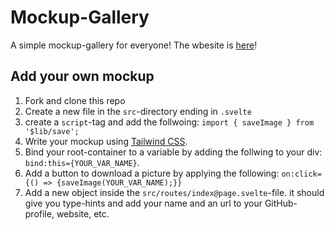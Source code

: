 # Mockup-Gallery

A simple mockup-gallery for everyone!
The wbesite is [here](https://mockup-gallery.vercel.app/)!

## Add your own mockup
1. Fork and clone this repo
2. Create a new file in the `src`-directory ending in `.svelte`
3. create a `script`-tag and add the follwoing: `import { saveImage } from '$lib/save';`
4. Write your mockup using [Tailwind CSS](https://tailwindcss.com/).
5. Bind your root-container to a variable by adding the follwing to your div: `bind:this={YOUR_VAR_NAME}`.
6. Add a button to download a picture by applying the following: `on:click={() => {saveImage(YOUR_VAR_NAME);}}`
7. Add a new object inside the `src/routes/index@page.svelte`-file. it should give you type-hints and add your name and an url to your GitHub-profile, website, etc.